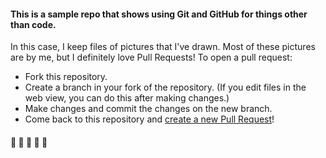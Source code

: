 #### This is a sample repo that shows using Git and GitHub for things other than code.

In this case, I keep files of pictures that I've drawn. Most of these pictures are by me, but I definitely love Pull Requests! To open a pull request:
- Fork this repository.
- Create a branch in your fork of the repository. (If you edit files in the web view, you can do this after making changes.)
- Make changes and commit the changes on the new branch. 
- Come back to this repository and [create a new Pull Request](https://github.com/rachelmyers/masterworks/compare/)!

#### :star2: :star2: :star2: :star2: :star2:

